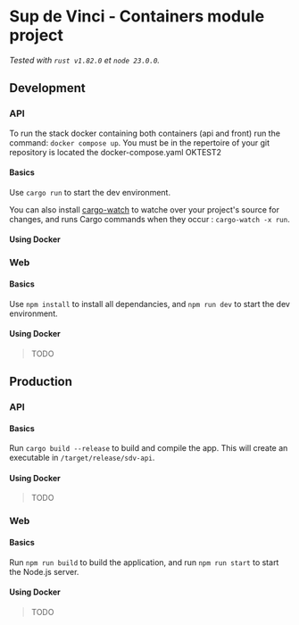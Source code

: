 # Sup de Vinci - Containers module project

*Tested with `rust v1.82.0` et `node 23.0.0`.*

## Development

### API

To run the stack docker containing both containers (api and front) run the command: `docker compose up`.
You must be in the repertoire of your git repository is located the docker-compose.yaml OKTEST2

#### Basics

Use `cargo run` to start the dev environment.

You can also install [cargo-watch](https://crates.io/crates/cargo-watch) to watche over your project's source for changes, and runs Cargo commands when they occur : `cargo-watch -x run`.

#### Using Docker



### Web

#### Basics

Use `npm install` to install all dependancies, and `npm run dev` to start the dev environment.

#### Using Docker

> TODO

## Production

### API

#### Basics

Run `cargo build --release` to build and compile the app. This will create an executable in `/target/release/sdv-api`.

#### Using Docker

> TODO

### Web

#### Basics

Run `npm run build` to build the application, and run `npm run start` to start the Node.js server. 

#### Using Docker

> TODO
